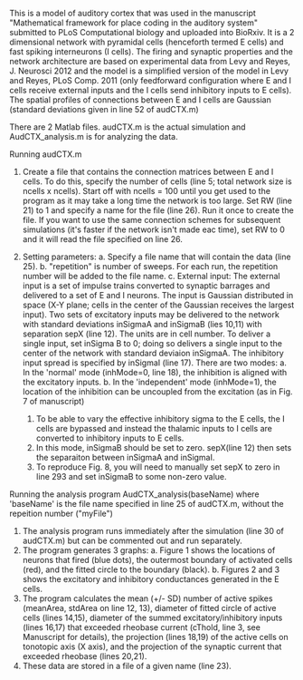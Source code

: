 This is a model of auditory cortex that was used in the manuscript "Mathematical framework for place coding in the auditory system" submitted to PLoS Computational biology and uploaded into BioRxiv. It is a 2 dimensional network with pyramidal cells (henceforth termed E cells) and fast spiking interneurons (I cells).  The firing and synaptic properties and the network architecture are based on experimental data from Levy and Reyes, J. Neurosci 2012 and the model is a simplified version of the model in Levy and Reyes, PLoS Comp. 2011 (only feedforward configuration where E and I cells receive external inputs and the I cells send inhibitory inputs to E cells). The spatial profiles of connections between E and I cells are Gaussian (standard deviations given in line 52 of audCTX.m)

There are 2 Matlab files.  audCTX.m is the actual simulation and AudCTX_analysis.m is for analyzing the data.  

Running audCTX.m
1. Create a file that contains the connection matrices between E and I cells. To do this, specify the number of cells (line 5; total network size is ncells x ncells). Start off with ncells = 100 until you get used to the program as it may take a long time the network is too large.  Set RW (line 21) to 1 and specify a name for the file (line 26).  Run it once to create the file.  If you want to use the same connection schemes for subsequent simulations (it's faster if the network isn't made eac time), set RW to 0 and it will read the file specified on line 26.

2. Setting parameters: 
a. Specify a file name that will contain the data (line 25).
b. "repetition" is number of sweeps.  For each run, the repetition number will be added to the file name.
c. External input: The external input is a set of impulse trains converted to synaptic barrages and delivered to a set of E and I neurons.  The input is Gaussian distributed in space (X-Y plane; cells in the center of the Gaussian receives the largest input). 
  Two sets of excitatory inputs may be delivered to the network with standard deviations inSigmaA and inSigmaB (lies 10,11) with separation sepX (line 12).  The units are in cell number. To deliver a single input, set inSigma B to 0; doing so delivers a single input to the center of the network with standard deviaion inSigmaA. 
  The inhibitory input spread is specified by inSigmaI (line 17). There are two modes:
a. In the 'normal' mode (inhMode=0, line 18), the inhibition is aligned with the excitatory inputs.
b. In the 'independent' mode (inhMode=1), the location of the inhibition can be uncoupled from the excitation (as in Fig. 7 of manuscript)
    1. To be able to vary the effective inhibitory sigma to the E cells, the I cells are bypassed and instead the thalamic inputs to I cells are converted to 
    inhibitory inputs to E cells.
    2. In this mode, inSigmaB should be set to zero. sepX(line 12) then sets the separaiton between inSigmaA and inSigmaI.
    3. To reproduce Fig. 8, you will need to manually set sepX to zero in line 293 and set inSigmaB to some non-zero value.
    
Running the analysis program AudCTX_analysis(baseName) where 'baseName' is the file name specified in line 25 of audCTX.m, without the repeition number ("myFile")
1. The analysis program runs immediately after the simulation (line 30 of audCTX.m) but can be commented out and run separately.
2. The program generates 3 graphs:
a. Figure 1 shows the locations of neurons that fired (blue dots), the outermost boundary of activated cells (red), and the fitted circle to the boundary (black).
b. Figures 2 and 3 shows the excitatory and inhibitory conductances generated in the E cells.
3. The program calculates the mean (+/- SD) number of active spikes (meanArea, stdArea on line 12, 13), diameter of fitted circle of active cells (lines 14,15), diameter of the summed excitatory/inhibitory inputs (lines 16,17) that exceeded rheobase current (cThold, line 3, see Manuscript for details), the projection (lines 18,19) of the active cells on tonotopic axis (X axis), and the projection of the synaptic current that exceeded rheobase (lines 20,21).
4. These data are stored in a file of a given name (line 23).
